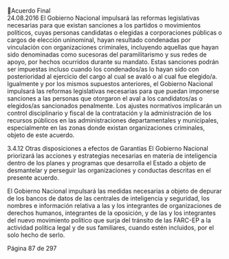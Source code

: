 Acuerdo Final  
24.08.2016 
El  Gobierno  Nacional  impulsará  las  reformas  legislativas  necesarias  para  que  existan  sanciones  a  los 
partidos o movimientos políticos, cuyas personas candidatas o elegidas a corporaciones públicas o cargos 
de  elección  uninominal,  hayan  resultado  condenadas  por  vinculación  con  organizaciones  criminales, 
incluyendo  aquellas  que  hayan  sido  denominadas  como  sucesoras  del  paramilitarismo  y  sus  redes  de 
apoyo, por hechos ocurridos durante su mandato. Estas sanciones podrán ser impuestas incluso cuando 
los  condenados/as  lo  hayan  sido  con  posterioridad  al  ejercicio  del  cargo  al  cual  se  avaló  o  al  cual  fue 
elegido/a.  
Igualmente  y  por  los  mismos  supuestos  anteriores,  el  Gobierno  Nacional  impulsará  las  reformas 
legislativas necesarias para que puedan imponerse sanciones a las personas que otorgaron el aval a los 
candidatos/as o elegidos/as sancionados penalmente. 
Los ajustes normativos implicarán un control disciplinario y fiscal de la contratación y la administración de 
los recursos públicos en las administraciones departamentales y municipales, especialmente en las zonas 
donde existan organizaciones criminales, objeto de este acuerdo. 
 
3.4.12 Otras disposiciones a efectos de Garantías 
El Gobierno Nacional priorizará  las acciones y estrategias necesarias en materia de inteligencia dentro de 
los planes y programas que desarrolla el Estado a objeto de desmantelar y perseguir las organizaciones y 
conductas descritas en el presente acuerdo.  
 
El Gobierno Nacional impulsará las medidas necesarias a objeto de depurar de los bancos de datos de las 
centrales  de  inteligencia  y  seguridad,  los  nombres  e  información  relativa  a  las  y  los  integrantes  de 
organizaciones de derechos humanos, integrantes de la oposición, y de las y los integrantes del nuevo 
movimiento político que surja del tránsito de las FARC-EP a la actividad política legal y de sus familiares, 
cuando estén incluidos, por el solo hecho de serlo.  
 
 
 
 
 
 
 
 
 
 
 
Página 87 de 297 
 

